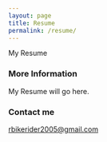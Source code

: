 ```yaml
---
layout: page
title: Resume
permalink: /resume/
---
```


My Resume

### More Information

My Resume will go here.


### Contact me

[rbikerider2005@gmail.com](mailto:rbikerider2005@gmail.com)